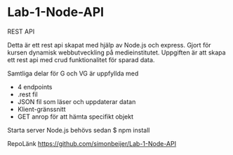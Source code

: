 # Lab-1-Node-API

REST API

Detta är ett rest api skapat med hjälp av Node.js och express.
Gjort för kursen dynamisk webbutveckling på medieinstitutet.
Uppgiften är att skapa ett rest api med crud funktionalitet för sparad data.

Samtliga delar för G och VG är uppfyllda med

- 4 endpoints
- .rest fil
- JSON fil som läser och uppdaterar datan
- Klient-gränssnitt
- GET anrop för att hämta specifikt objekt

Starta server
Node.js behövs 
sedan
$ npm install


RepoLänk https://github.com/simonbeijer/Lab-1-Node-API